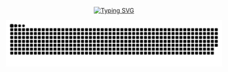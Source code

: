 <p align="center"><a href="https://git.io/typing-svg"><img src="https://readme-typing-svg.demolab.com?font=Fira+Code&pause=1000&center=true&width=435&lines=console.log('HereIsYui')" alt="Typing SVG" /></a></p>

<picture>
  <source media="(prefers-color-scheme: dark)" srcset="https://raw.githubusercontent.com/HereIsYui/HereIsYui/output/github-contribution-grid-snake-dark.svg">
  <source media="(prefers-color-scheme: light)" srcset="https://raw.githubusercontent.com/HereIsYui/HereIsYui/output/github-contribution-grid-snake.svg">
  <img alt="github contribution grid snake animation" src="https://raw.githubusercontent.com/HereIsYui/HereIsYui/output/github-contribution-grid-snake.svg">
</picture>
